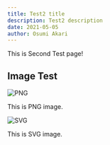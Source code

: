 ```yaml
---
title: Test2 title
description: Test2 description
date: 2021-05-05
author: Osumi Akari
---
```


This is Second Test page!

## Image Test
![PNG](../iMG.png)

This is PNG image.

![SVG](../iMG.svg)

This is SVG image.